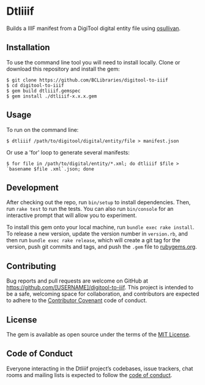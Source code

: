# Dtliiif

Builds a IIIF manifest from a DigiTool digital entity file using [osullivan](https://github.com/iiif-prezi/osullivan).

## Installation

To use the command line tool you will need to install locally. Clone or download this repository and install the gem:

    $ git clone https://github.com/BCLibraries/digitool-to-iiif
    $ cd digitool-to-iiif
    $ gem build dtliiif.gemspec
    $ gem install ./dtliiif-x.x.x.gem
    
## Usage

To run on the command line:

    $ dtliiif /path/to/digitool/digital/entity/file > manifest.json

Or use a 'for' loop to generate several manifests:

    $ for file in /path/to/digital/entity/*.xml; do dtliiif $file > `basename $file .xml`.json; done

## Development

After checking out the repo, run `bin/setup` to install dependencies. Then, run `rake test` to run the tests. You can also run `bin/console` for an interactive prompt that will allow you to experiment.

To install this gem onto your local machine, run `bundle exec rake install`. To release a new version, update the version number in `version.rb`, and then run `bundle exec rake release`, which will create a git tag for the version, push git commits and tags, and push the `.gem` file to [rubygems.org](https://rubygems.org).

## Contributing

Bug reports and pull requests are welcome on GitHub at https://github.com/[USERNAME]/digitool-to-iiif. This project is intended to be a safe, welcoming space for collaboration, and contributors are expected to adhere to the [Contributor Covenant](http://contributor-covenant.org) code of conduct.

## License

The gem is available as open source under the terms of the [MIT License](http://opensource.org/licenses/MIT).

## Code of Conduct

Everyone interacting in the Dtliiif project’s codebases, issue trackers, chat rooms and mailing lists is expected to follow the [code of conduct](https://github.com/[USERNAME]/dtliiif/blob/master/CODE_OF_CONDUCT.md).
